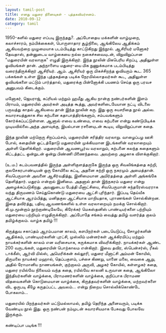 ```yaml
---
layout: tamil-post
title: எனது மதுரை நினைவுகள் - புத்தகவிமர்சனம்.
date: 2010-09-12
category: tamil
---
```


1950-களில் மதுரை எப்படி இருந்தது?. அப்போதைய மக்களின் வாழ்முறை, கலாச்சாரம், நம்பிக்கைகள், பொருளாதார சூழ்நிலை, ஆங்கிலேய ஆதிக்கம் ஆகியவற்றை முழுமையாக படம்பிடித்து காட்டுகிறது இந்நூல். ஆசிரியர் மனோகர் தேவதாஸ், தன்னுடைய வாழ்கையை நல்ல நகைச்சுவையுடன், விறுவிறுப்பான "மதுரையின் வரலாறாக" எழுதி இருக்கிறார். இந்த நூலின் மிகபெரிய சிறப்பு, அதிலுள்ள ஓவியங்கள் தான். அந்நாளைய மதுரை-யை மிக நுணுக்கமாக படம்பிடித்து வரைந்திருக்கிறார் ஆசிரியர். ஆம். ஆசிரியர் ஒரு மிகச்சிறந்த ஓவியரும் கூட. 365 பக்கங்கள் உள்ள இந்த புத்தகத்தை படிக்க நேரமில்லாதவர்கள் கூட, அதிலுள்ள ஓவியங்களை மட்டும் பார்த்தால், மதுரைக்கு பின்னோக்கி பயணம் செய்த ஒரு பரவச அனுபவம் கிடைக்கும்.<br />
<br />
மனோகர், ஜெயராஜ், கப்ரியல் மற்றும் ஹமீது ஆகிய நான்கு நண்பர்களின் இளம் பிராயம், மதுரையில் அவர்கள் அடித்த கூத்து, அவர்களிடையேயான நட்பு, விடலை பருவத்து காதல் ஆகியவை தான் இந்த நூலின் கரு. இது ஒரு சுயசரிதை நூல் அல்ல. சுவாரசயத்துகாக சில கற்பனை கதாபாத்திரங்களும், சம்பவங்களும் கோர்க்கப்பட்டுள்ளன. ஆனால் எவை உண்மை, எவை கற்பனை என்று கண்டுபிடிக்க முடியவில்லை.அந்த அளவுக்கு, இயல்பான ரசனையுடன் கூடிய, விறுவிறுப்பான கதை.<br />
<br />
இந்த நூலின் மற்றொரு சிறப்பம்சம், மதுரையின் சரித்திர வரலாறு. வாழைப்பழ ஊசி போல், கதையின் ஓட்டத்தோடு மதுரையின் முக்கியமான இடங்களின் வரலாறையும் அள்ளி தெளிக்கிறார். மதுரையின் ஆவணபூர்வ வரலாறும், கற்பனை கலந்த கதைகளும் கிட்டத்தட்ட ஒன்றுடன் ஒன்று பிண்ணி பிணைந்தவை. அவற்றை அழகாக விளக்குகிறார்.<br />
<br />
(உ.ம.) கடம்பவனத்தில் இருந்த அள்ளிகுளத்தருகே இருந்த ஒரு சிவலிங்கத்தை சுற்றி, குலசேகரபாண்டியன் ஒரு கோயிலை கட்டி, அதனை சுற்றி ஒரு நகரமும் அமைத்தான். சிவபெருமான் அவனை ஆசிர்வதித்து, இனிமையான அமிர்தத்தை அள்ளி அங்கங்கே தெளித்தார். மதுரம் என்றால் இனிமை. அதனால் தான் இந்நகரம் மதுரை என்று அழைக்கப்படுகிறது. அவனுடைய பேத்தி மீனாட்சியை, சிவபெருமான் சுந்தரேஸ்வரராக வந்து திருமணம் செய்துகொண்டு மதுரையை ஆட்சி புரிந்தார். இப்படி தெய்வீக ஆட்சியாக ஆரம்பித்து, மனிதகுல ஆட்சியாக மாறியதாக, புராணங்கள் சொல்கின்றன. இதை தவிர்த்து, பதிவு ஆவணங்களில் உள்ள வரலாறையும் நமக்கு சொல்கிறார். கி.மு.மூன்றாம் நூற்றாண்டிலேயே, கிரேக்கர் மெகஸ்தனிஸ் பாண்டியர்களை பற்றியும் மதுரையை பற்றியும் எழுதிருக்கிறார். அப்போதே சங்கம் வைத்து தமிழ் வளர்த்த குலம் தமிழ்க்குலம். வாழ்க தமிழ் !!!<br />
<br />
கிருத்துவ சகாப்தம் ஆரம்பமான காலம், களபிறர்கள் படையெடுப்பு, சோழர்களின் ஆதிக்கம், பாண்டியர்களின் புரட்சி, முஸ்லிம் மன்னர்கள் ஆக்கிரமிப்பு மற்றும் நாயக்கர்களின் காலம் என வரிசையாக, சுருக்கமாக விவரிக்கிறார். நாயக்கர்கள் ஆண்ட 200 வருடங்கள், மதுரையின் பொற்காலம என்கிறார். இவை தவிர, ஸ்பென்சர்ஸ், ரீகல் டாக்கீஸ், ஆர்வி மில்ஸ், அமெரிக்கன் கல்லூரி, மதுரை மீனாட்சி அம்மன் கோயில், திருமலை நாயக்கர் மஹால், தெப்பகுளம், பச்சை கிணறு, யானை மலை, வைகை ஆறு, அதில் ரோமானிய நாணயங்கள், குற்றாலம் அருவி, அழகர் கோயில், கள்ளழகர் கதை, மதுரை ரயில்வே நிலையம் வந்த கதை, ரயில்வே காலனி உருவான கதை, ஆங்கிலோ இந்தியர்களின் வாழ்க்கை, பிராமணர்களின் வாழ்க்கை, குறிப்பாக பிராமண விதவைகளின் கொடுமையான வாழ்க்கை, கிருத்தவர்களின் வாழ்க்கை, மற்றவர்களை விட ஒருபடி கீழே கருதப்பட்ட அவலம்... என்று நிறைய சொல்லிக்கொண்டே போகலாம்...<br />
<br />
மதுரையில் பிறந்தவர்கள் மட்டுமல்லாமல், தமிழ் தெரிந்த அனைவரும், படிக்க வேண்டிய நூல் இது. ஒரு நண்பன் நம்முடன் சுவாரசியமாக பேசுவது போலவே இருக்கும்.<br />
<br />
கண்டிப்பா படிங்க !!!<br />
<br />